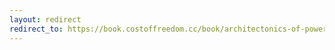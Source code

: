 ```yaml
---
layout: redirect
redirect_to: https://book.costoffreedom.cc/book/architectonics-of-power/the-burden-of-journalism.html
---
```

